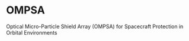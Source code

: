 # OMPSA
Optical Micro-Particle Shield Array (OMPSA) for Spacecraft Protection in Orbital Environments
